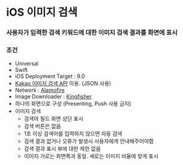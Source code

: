 # iOS 이미지 검색
### 사용자가 입력한 검색 키워드에 대한 이미지 검색 결과를 화면에 표시
### 조건
- Universal
- Swift
- iOS Deployment Target : 9.0
- [Kakao 이미지 검색 API](https://developers.kakao.com/docs/restapi/search#%EC%9D%B4%EB%AF%B8%EC%A7%80-%EA%B2%80%EC%83%89) 이용. (JSON 사용)
- Network : [Alamofire](https://github.com/Alamofire/Alamofire)
- Image Downloader : [Kingfisher](https://github.com/onevcat/Kingfisher)
- 하나의 화면으로 구성 (Presenting, Push 사용 금지)
- 이미지 검색
  - 검색어 필드 화면 상단 표시
  - 검색 버튼은 없음
  - 1초 이상 검색어를 입력하지 않으면 자동 검색
  - 검색 결과 없거나 오류가 발생시 사용자에게 안내해주어야함
  - 검색 결과 표시 뷰에 대한 제한 없음
  - 이미지 가로는 화면폭과 동일. 세로는 이미지 비율에 맞게 표시
